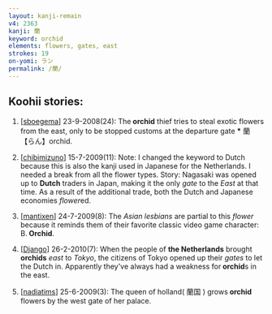 ```yaml
---
layout: kanji-remain
v4: 2363
kanji: 蘭
keyword: orchid
elements: flowers, gates, east
strokes: 19
on-yomi: ラン
permalink: /蘭/
---
```


## Koohii stories: 

1) [<a href="http://kanji.koohii.com/profile/sboegema">sboegema</a>] 23-9-2008(24): The<strong> orchid</strong> thief tries to steal exotic flowers from the east, only to be stopped customs at the departure gate <strong>*</strong> 蘭 【らん】orchid.

2) [<a href="http://kanji.koohii.com/profile/chibimizuno">chibimizuno</a>] 15-7-2009(11): Note: I changed the keyword to Dutch because this is also the kanji used in Japanese for the Netherlands. I needed a break from all the flower types. Story: Nagasaki was opened up to <strong>Dutch</strong> traders in Japan, making it the only <em>gate</em> to the <em>East</em> at that time. As a result of the additional trade, both the Dutch and Japanese economies <em>flower</em>ed.

3) [<a href="http://kanji.koohii.com/profile/mantixen">mantixen</a>] 24-7-2009(8): The <em>Asian lesbians</em> are partial to this <em>flower</em> because it reminds them of their favorite classic video game character: B.<strong> Orchid</strong>.

4) [<a href="http://kanji.koohii.com/profile/Django">Django</a>] 26-2-2010(7): When the people of <strong>the Netherlands</strong> brought <strong>orchids</strong> <em>east</em> to <em>Tokyo</em>, the citizens of Tokyo opened up their <em>gates</em> to let the Dutch in. Apparently they&#039;ve always had a weakness for<strong> orchid</strong>s in the east.

5) [<a href="http://kanji.koohii.com/profile/nadiatims">nadiatims</a>] 25-6-2009(3): The queen of holland( 蘭国 ) grows<strong> orchid</strong> flowers by the west gate of her palace.

